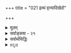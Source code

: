 +++
title = "021 इत्थं वृत्त्यादिखेदो"

+++
<details><summary>मूलम्</summary>

इत्थं वृत्त्यादिखेदो न भवति न च नः कल्पनागौरवं स्याद्वस्त्रे दीर्घैकतन्तुभ्रमणविरचिते वस्त्रधीर्नापि बाध्या ।  
देशाधिक्यं समेतेष्वणुषु न हि ततः स्थूलधीबाधशङ्का संसर्गादेर्विशेषादवयविपरिषद्राशिवन्यादिवादः ॥ २१ ॥
</details>

<details><summary>सर्वाङ्कषा - २१</summary>

[[1]]

अवयवातिरिक्तावयव्यनङ्गीकारे लाघवातिशयं प्रदर्शयतिइत्थमित्यादिना । इत्थं - एवं अतिरिक्ता - वयव्यनङ्गीकारात्, वृत्त्यादिखेदः - बौद्धैरभिहितः वृत्तिविकल्पप्रयुक्तः क्लेशः न भवति एतत्सिद्धान्ते । बौद्धाः खलु सङ्घातवादिनः । परमाणुसङ्घात एव अवयवीत्युच्यते, यथा वृक्षसङ्घातो वनमित्युच्यते । अतिरिक्तावयविवादम् एवं दूषयन्ति - कपालद्वयजन्यः घटः अतिरिक्त इति खलूच्यते । स घटः कपालद्वये प्रत्येकं वर्तते, उत मिलितयोरेव ? प्रथमकल्पे, प्रत्येकं कार्त्स्न्येन वर्तते, उत एकदेशतः ? कार्त्स्न्येन वर्तते इति पक्षे, एककपालेऽपि घटप्रतीतिः स्यात्, कार्त्स्न्येन वर्तमानत्वात् । प्रत्येकं एकदेशत एव वर्तते, अतः प्रत्येकं न घटप्रतीतिरिति चेत्, तर्हि घटरूपोऽवयव्यपि पुनः सावयवः स्यात् । अवयवैर्जातोऽवयवी अखण्ड एक इति खलु भवत्सिद्धान्तः । प्रत्येकं न वर्तते, किन्तु कपालयोर्मिलितयोरेव वर्तत इति द्वितीयकल्पोऽपि न युक्तः; प्रत्येकमसत्त्वे, मिलितयोरपि सत्त्वस्यासंभवात् । अतः अतिरिक्तावयव्यङ्गीकारे वृत्तिविकल्पो दुर्वारः इति । अयमाक्षेपः सिद्धान्ते न लगति ॥ 

‘वृत्त्यादि' इत्यादिपदेन उत्पत्तेः परिग्रहः । सहस्रतन्तुकपटोत्पत्तिस्थले, आरंभे द्वित्रतन्तूनां संयोगे जाते तदनुगुणः अल्पः पट उत्पद्यते, न वा? यदि उत्पद्यते, तदा तदनन्तरं अल्पपटतन्तुसंयोग एव महापट प्रति कारणं वक्तव्यम्, न तु तन्तुद्वयसंयोगः । उत्तरतन्तुसंयोगकाले पूर्वस्य अल्पपटस्य नाशात् तन्तुद्वयसंयोग एव तदानीं भवतीति यदि, तर्हि प्रतितन्तुसंयोगं नूतनाल्पपटोत्पत्तिः, पूर्वतनाल्पपटनाशः पटान्तरोत्पत्तिश्चेति कल्पनीयं स्यात् । तथा च गौरवमनन्तम् । यदि नोत्पद्यते इति द्वितीयः कल्पः, तदा असमवायिकारणे 



[[46]]


तन्तुद्वयसंयोगे जातेऽपि पटः कुतो नोत्पद्यत इत्यत्र हेतुर्वक्तव्यः । न चान्तिमतन्तुसंयोगे जाते, तदैवावयवपूर्त्या पटः उत्पद्यते, न तु पूर्वमिति वाच्यम्; एवं तर्हि अन्तिमतन्तुसंयोगात्पूर्वं परिदृश्यमानस्य नाम किम्? 'पट' इत्येव किल सर्वे वदन्ति, न तु 'तन्तव इमे' इति । अतः द्वितीयोऽपि न साधीयान् ॥ 

एवं संबन्धानुपपत्तिरपि । अवयवावयविनोरत्यन्तं भेदे हि तयोः संबन्धः कः ? न तावत्संयोगः; अपसिद्धान्तात्, अदर्शनाच्च । नापि समवायः, असिद्धेः, 'द्रव्ययोस्संयोगः', इति नियमभङ्गश्च । अवयवावयविभावरहितयोर्द्रव्ययोरेव संयोग इति कल्पने च गौरवम् । अतस्तयोर्भेद संबन्धो दुरुपपादः । असंबन्धे द्वयं प्रत्येकमुपलभ्येत । 'अवयवी' इति मतुबर्थप्रत्ययोऽपि न स्यात्, तस्य संबन्धार्थकत्वात् । एवञ्च वृत्त्यादिक्केशः अतिरिक्तावयविवादे दुष्परिहरः । अत एव **नः** = अस्माकं अतिरिक्तावयव्यनङ्गीकारात् कल्पनागौरवं **च** = पूर्वोक्तरीत्या कल्पनाप्रयुक्तगौरवमपि न भवति ॥ 

अपि च, **दीर्घेकतन्तुभ्रमणविरचिते** = दीर्घस्य एकस्यैव तन्तोः भ्रमणेन पुनः पुनः परिवर्तनेन विरचिते वस्त्रे **वस्त्रधीः** = 'इदं वस्त्रम्' इत्यनुभवोऽपि न **बाध्या** = बाधार्हा न भवति । एकस्यापि तन्तोः पटरूपेण परिणामात् न बाधः । अतिरिक्तावयविवादे तु तन्तुद्वयसंयोगरूपासमवायिकारणाभावात् न पटोत्पत्तिसंभव इति पटबुद्धिः बाधिता भवेत् । ननु सिद्धान्ते वा कथमत्र निर्वाह : ? अतिरिक्तावयव्यभावेऽपि विलक्षणसंयोगविशिष्टानामवयवानां पटपदार्थत्वेन, प्रकृते अवयवद्वयसंयोगाभावात् । न चैकस्यैव तन्तोः परिवर्तनदशायां तादृशविलक्षणसंयोगजननात् नानुपपत्तिरिति वाच्यम्, अस्य समाधानस्य नैयायिकमतेऽप्यनपायादिति चेत्,; सत्यम् । एतादृशदूषणानामुक्तिदूषणमात्ररूपत्वेन न वस्तुनिष्ठत्वमिति, शिष्यबुद्धिवैशद्यार्थत्वं ज्ञेयम् ॥ 

ननु अवयवापेक्षया अवयवी महान् भवेदेव, अवयवास्तु तदपेक्षया अल्पा एव । महत्त्वं नामाधिकदेशव्याप्तिः । अतश्च महत्त्वाश्रयोऽवयवी अल्पत्वाश्रयावयवेभ्यो भिन्न एव स्यात् । एवञ्च परिमाणाधिक्ये उभयोः कथमभेदः ? इत्यत्राह - देशेत्यादि । अवयवानां प्रत्येकमल्पत्वेऽपि **समेतेषु** = एकत्र संहतेषु अणुषु **देशाधिक्यम्** = परिमाणाधिक्यकार्यम् अधिकदेशव्याप्तिरूपं युज्यत एव । अल्पो नाम न्यूनदेशं व्याप्य वर्तमानः । महान् नाम तदपेक्षया अधिकं देशं व्याप्य वर्तमानः । तच्चावयविनि अवयवसमुदायरूपे सत्यपि समुदायेनाधिकदेशव्याप्त्या राश्यादाविव युज्यत एव । **ततः** = तत एवावयविनि स्थूलधीबाधशङ्का न **हि** = अवयविनि महत्परिमाणवत्त्वबुद्धेः बाधशङ्का न भवत्येव, अल्पो धान्यराशिः, महान् धान्यराशिरितिवत् । 

> ननु यद्यवयवसमुदाय एवावयवी,  
तदा तन्तुराशिष्व् अपि पटबुद्धिः स्यात् ।  
मृत्पिण्डेऽपि अवयवबहुत्व-सत्त्वात् घटबुद्धिः स्याद् 

इत्यत्राह - संसर्गादेरित्यादि ।  

1.  

[[47]]


यथाकथञ्चित्  
तन्तुसंयोगः न पटव्यवहारहेतुः,  
किन्तु पटोत्पत्तिहेतुभूतः विलक्षणः तन्तुसंयोग एव ।  
तन्तुराशिषु परस्परं तन्तूनां संयोगे सत्यपि न हि पटः 
उत्पद्यते,  
किन्तु ओतप्रोततया विलक्षणतन्तुसंयोगे सत्येव ।  
इदं तु वैशेषिकानामपि समानम् ।  
स एव विलक्षणस्संयोगः पटव्यवहारहेतुः ।  
केवलतन्त्वपेक्षया विलक्षणसंयोगादिविशिष्टाः तन्तवः = अवस्थाविशेषमापन्नाः तन्तव एव  
पट इत्युच्यन्ते ।  
अतः **संसर्गादेः विशेषात्** = वैशेषिकमते असमवायिकारणतया अभिमतात् विलक्षणात् अवयवसंयोगविशेषाद् एव  
**अवयविपरिषद्राशिवन्यादिवादः** = दृष्टान्तदान्तिकयोस्समुच्चित्य कथनम् । अवयवी दार्ष्टन्तिकः, इतरे दृष्टान्ताः । **परिषत्** = सभा, राशिः, **वन्या** = वनसमूहः, आदिपदेन मालादि-ग्रहणम् ।  
एषु अतिरिक्तः अवयवी तैर् अपि नाङ्गीक्रियते ।  
संयोगविशेषविशिष्टानि कुसुमान्येव माला ।  
एवमेव घटपटादावपि कुतो न स्यात् । तथा च पूर्वं तादृशविलक्षणसंयोगस्याभावात्, कारकव्यापारेण तादृशविलक्षणसंयोगस्य जननात् न कारकव्यापारवैयर्थ्यम् । अत एवावस्थाभेदोऽपि । कारणावस्थायां हि तादृशविलक्षणसंयोगो न वर्तते; कार्यावस्थायां तु कारकव्यापारैर्जायते । अतः कारणसमुदायमात्रं न कार्यम्, किन्तु संयोगरूपावस्थाविशेषविशिष्टानि उपादानकारणानि कार्यं भवति । अत एव तादृशसंयोगविशिष्टत्वेन कार्यस्यापूर्वत्वमप्युपपद्यते । एतावतैवोपपत्तौ अवयवातिरिक्तोऽवयवी नास्त्येव ॥ 

नन्वेवं सति सुभगाभिक्षुकन्यायावतारः । विलक्षणावयवसंयोगानां पूर्वमसत्त्वात् असत्कार्यवादः कथं खण्ड्यते? अवस्थानां पूर्वमसत्त्वेऽपि तदाश्रयस्य द्रव्यस्य सत्त्वात् सत्कार्यवाद एवेत्युत्तरं तु 'आम्रान् पृष्टः कोविदारानाचष्टे', इतिवत्संवृत्तम् । द्रव्यमादाय यदि सत्कार्यवादः, तर्ह्यवस्थामादायासत्कार्यवादोऽप्यभ्युपेय एवेति चेत्, अवस्थाया नियमेन द्रव्याश्रितत्वात् द्रव्यस्यैव प्राधान्यात् सत्कार्यवाद एव । अवस्थाविशिष्टरूपेण द्रव्यमसदेवेति चेत्, सत्यम् । अत एवोक्तमसकृत्, न वयं सांख्यसंमतसत्कार्यवादिनः, नापि वैशेषिकसंमतासत्कार्यवादिनः, किन्तु मध्यस्थपरिणामवादिन इति ॥ २१ ॥
</details>

<details><summary>सर्वार्थसिद्धिः</summary>

परपक्षे प्रसञ्जितानां दोषाणामभावात् स्वपक्षस्य सम्यक्त्वमाह - इत्थमिति ॥ इत्थम् - अवस्थाभेदमात्रेण निर्वाहे अविभागेनावयवी वर्तते तदैकावयवदर्शनेऽप्यवयव्युपलभ्येत, जातिरिव प्रत्याधारम् । अथ विभज्य, अवयवातिरिक्तांशभेदेनानवस्थापातः । बलवत्प्रमाणोपनीतेऽर्थे संप्रतिपन्नवद्वृत्त्यनुपपत्तिर्विलीयत इति चेन्न; प्रमाणबलस्यात्र निरस्तत्वात् । आदिशब्देनोत्पत्तिनाशानुपपत्तिस्संगृह्यते । तथाहि - पृथुतरपटनिर्माणप्रक्रमे द्वितन्तुकादिपटपङ्क्तिरुत्पद्यते न वा? न चेत्, बुद्धिशब्दान्तरादिरवस्थाभेदादेवेति सिद्धं स्यात् । उत्पद्यते चेत् त्रितन्तुकाद्यारम्भदशायां पूर्वपूर्वं तिष्ठति न वा? पूर्वत्र तदनारम्भः, आरब्धकार्यैस्तदानीमवयव्यन्तरानारम्भात् । न च द्वितन्तुकादिस्तन्त्वन्तरसहितस्त्रितन्तुकाद्यारम्भक इति युक्तम् । इह तन्तुषु पट इत्यादिस्वाभिमतव्यवहारविरोधात् ।  
पूर्वसिद्धपटैस्सार्धं तन्तुभिः पटसंभवे । पटपङ्क्तिस्समीक्ष्येत क्रमादाधिक्यशालिनी ॥  
प्राक्सिद्धानां पटादीनामुत्तरोत्तरजन्मनि । अहेतुको विनाशश्च स्थिरपक्षे न युज्यते ॥  
न चेदुपलम्भविरुद्धनाशसन्ततिकल्पनाप्रसङ्गः । एवमेकद्वित्र्यादितन्त्वपकर्षणादशायामपि खण्डपरम्परोत्पत्तिनाशपरम्पराकॢप्तिः क्लिष्टतरा । लाघवशालिनि सङ्घातमात्रपक्षे राशिन्यायान्नासौ दोषः । ननु गौरवभयादवयविपरिहारे सौगतवत्स्वरूपविशेषमालम्ब्य तन्त्वादीनां संयोगोऽपि त्यज्यतामित्यत्राह - न चेति । अत्र हि परैरप्यसमवायिकारणतयाऽभिमता दृष्टा च संयुक्तावस्था स्वीकृतेति नास्माकमिह काचित्कल्पना । कुतस्तद्गौरवं संभवेदिति भावः । स्वलक्षणसमुदायवादिनाऽपि नैरन्तर्यरूपोऽतिशयः कश्चिदिष्यते; अन्यथा दूरस्थवदेकताभ्रान्तिः पुञ्जबुद्धिर्वा न स्यात् । त्वमपि विभूनामणूनां च नित्यानामपि हेतुभेदैरवस्थान्तरापत्तिमङ्गीकरोषि ; सर्वद्रव्यस्वरूपनित्यत्वं तदवस्थाभेदं च वदतामपि तथा किं न स्यात्? संयुक्तावस्थाऽपि हि परिणामः । कथं तर्हि नित्यानित्यविभागः? इत्थम् - द्रव्यतदवस्थयोस्तथाभावादेव, द्रव्यविवक्षायां त्ववस्थाविशिष्टवेषेणानित्यत्वव्यवहार इति । ननु तन्तव एव व्यतिषङ्गविशेषविशिष्टाः पट इति भवतां राद्धान्तः "पटवच्चेति सूत्रे दर्शितः । तथा सति दीर्घैकतन्तुपरिवर्तनविशेषनिष्पादितेऽवयविनि कथं पटबुद्धिः स्यात्? अनेकतन्तुसङ्घातासिद्धेरित्यत्राह - वस्त्र इति । नहि वयं तन्तुगतमेकत्वं द्वित्वबहुत्वादिकं वा पटधीनिबन्धनं नियच्छामः; यथादृष्टि सर्वसंभवात् । त्वं तु स्वपक्षदोषमस्मत्पक्षस्थं मन्यसे । प्रदर्शितं हि पत्रे ताटङ्कनिष्पत्तावेकस्यावयवस्यानारम्भकत्वम् ; अतस्तवैव तत्र पटधीबाधः । एकस्यारम्भकत्वेऽतिप्रसङ्गोऽपि तवैव । स्यादेतत्, अवयविनमनभ्युपगच्छतामन्ततः पर्वतादयोऽपि परमाणव एव संहताः स्युः । ते न प्रत्यक्षाः ; अतः "सर्वाग्रहणमवयव्यसिद्धेरित्यक्षपादोक्तमनतिक्रमणीयं स्यात्, स्थूलद्रव्याभावे चाणुसंहतौ स्थूलत्वाध्यासोऽपि न सिध्येदिति ; तत्राह - देशाधिक्यमिति । अयं भावः - स्थूलधीरित्यवयविधीर्वा? परिणामविशेषधीर्वा? प्रत्यक्षयोग्यत्वधीर्वा? प्रत्येकदेशादधिकदेशत्वधीर्वा? नाद्यः, तदभावप्रसक्तेरिष्टप्रसङ्गात् । न द्वितीयः, संहतैरेवावयविवत्परिणामान्तरस्य सृष्ट्युपपत्तेः । अणुष्वेव कथं विरुद्धं स्थूलत्वं स्यादिति चेदेकत्वाद्याश्रयेष्वेव कथं द्वित्वादिकमिच्छसि? अपेक्षाबुद्धिसंगृहीतान्यानुबन्धसामर्थ्यादिति चेद्बुद्ध्यनपेक्षसंभेदसामर्थ्यादेव परिमाणान्तरमपि पश्यन्तु भवन्तः । न तृतीयः, एकैकस्याप्रत्यक्षत्वेऽपि समुदायवशाद्दृश्यत्वोपपत्तेः । यथैकैकस्य दवीयसः केशहिमादेरदर्शनेऽपि संहतानां दृश्यत्वम्; एकैकस्याप्यासत्तौ दर्शनाद्योग्यत्वमस्तीति चेदणूनामपि त्रसरेणुमात्ररूपाणां सामग्रीसंभवे तथैव स्यात् । न चतुर्थः, माषादिराशिषु सहतिभेदैर्देशतारतम्यदृष्टेः । ननु तत्तत्परिमाणावयविद्रव्याभावे तत्प्रयुक्तदेशन्यूनाधिकत्वं दुर्निरूपं स्यात् । मैवम् ; न ह्यवयविनिरूपणेनैव देशाधिक्यादिनिरूपणम्, सुरभित्वगन्धत्वादेरिव संबन्धिन्यूनाधिकभावेनापि तदुपपत्तेः । द्रव्येषु नैवमिति चेत् न, द्व्यणुकोत्पत्तेः पूर्वक्षणे संयुक्ताणुद्वयस्य प्रत्येकदेशादधिकदेशत्वावश्यंभावात् । अन्यथा सर्वपरमाणूनां समानदेशत्वे प्रागुक्तदोषप्रसङ्गात् । द्व्यणुकान्तरपरिच्छिन्नस्स देश इति चेन्न ; सहवृत्त्ययोगात्, अन्यथा परिच्छेदासिद्धेः । समवायिनस्संयोगिनो वा देशस्याभावे कथं तत्र देशाधिक्यमिति चेन्न ; आकाशाद्यंशभेदेन तदुपपत्तेः । कथं निरवयवस्यांशभेद इति चेदात्मानं पृच्छ । कर्णशष्कुल्याद्युपाधिपरिच्छित्त्या नभसि नानाश्रोत्राणि कल्पयसि । भेर्यादिशव्देषु श्रूयमाणे तरङ्गवृत्त्या तत्तदनन्तरदेशेषु शब्दोत्पत्तिं साधयसि । वेणुरन्ध्रादिविशेषभागाश्च प्रसिद्धाः । आकाशादेरप्रत्यक्षत्वात्तदंशतारतम्यं दुर्ग्रहमिति चेन्न ; प्रत्यक्षाकाशवादिनं प्रति हेत्वसिद्धेः । त्वयाऽपि मापादवयविनो महीधरस्याधिकदेशत्वं गृह्यते । आलोकमण्डलांशभेदैस्तत्र देशाधिक्यमिति चेन्न ; आलोकस्यापि नभसि न्यूनाधिकदेशवृत्तित्वदृष्टेः । परिमाणाधिक्यमात्रमेव पर्वतादिषु गृह्यत इति चेदगृह्यमाणमपि देशाधिक्यं तत्रास्ति न वा? अस्ति चेत्सङ्घातेऽपि कश्चोद्यावकाशः? न चेत्तत्तद्देशेषु चक्षुःप्रसरादिनिरोधकत्वं न स्यात् । अन्यथाऽल्पदेशवर्तिनः सर्वत्र निरोधकत्वप्रसङ्गात् । अतः परस्परानाक्रान्तदेशावष्टम्भेन संहन्यमानेषु त्रसरेणुषु सुग्रहमेव देशाधिक्यम्, देशस्त्वालोकाकाशादिर्यः कश्चिद्यथायोग्यमस्तु । अत एव प्रधानाभावादणुषु स्थौल्यारोपोऽपि न स्यादिति चोद्यमपि निस्तीर्णम् । तथाऽपि यदि संसृष्टास्तन्तव एव पटस्ततस्तन्तुराशिमात्रेऽपि पटधीः स्यादित्यत्राह - संसर्गादेरिति । न हि त्वयाऽपि तन्तुसंसर्गमात्रं पटस्यासमवायिकारणमिष्यते ; तथा सति कुविन्दादिव्यापारनैरपेक्ष्यप्रसङ्गात् । अतो यादृशात्संसर्गविशेपादवयवी तवोत्पद्यते तादृशसंसर्गविशिष्टास्तन्तवः पट इति क्वातिप्रसङ्गः? आदिशब्देन संसर्गिद्रव्याणि देशकालौ च गृह्यन्ते । द्वितीयेन त्वादिशब्देन यूथपङ्क्तिमण्डलसेनाव्यूहपूर्णचतुरश्रादिसंग्रहः । परिषदाद्युपादानं दृष्टान्तार्थम् । मत्वर्थीयमपि शूरवती सेनेतिवत् प्रत्येकसमुदायभेदविवक्षया स्यादिति ।  
भिन्नानामेव संश्लेषे संघातैक्यानुसारतः । संयुक्तौ द्वाविति प्रख्या राशिद्वित्वनयाद्भवेत् ॥  
महत्त्वैकत्वयुक्तत्वप्रभृतेरपि राशिवत् । संयुक्तद्रव्यनिष्ठत्वान्न संयोगं प्रसञ्जनम् ॥  
घनत्वश्यामतादीनां वनैकाधिकरण्यतः । न स्याद्वृक्षबहुत्वादेर्घनत्वाद्यैर्विशेषणम् ॥  
तन्तवः सितरक्ताद्याः पटचित्रानुयायिनः । अवयव्यनपेक्षत्वं चूर्णसंहतिचित्रवत् ॥  
रूपादीनामचित्रेऽपि वदन् वैषम्यदर्शनम् । अपह्नुवीत वैयात्यात्खपुष्पादेरदर्शनम् ॥  
या चासौ धारणाकृष्ट्योरुपपत्तिरसूत्र्यत । तादृग्भूतावयव्यर्थे संघाते सा भविष्यति ॥  
गाढावयवसंश्लेषरहितेऽवयविन्यपि । धारणाकर्षणे न स्तस्तथा चाभ्युपगच्छसि ॥  
धारणाकर्षणे चात्र धृताकृष्टानुबन्धतः । दृढावयवसंश्लेषसहितेऽवयविन्यपि ॥  
अंशान्तरेषु तेऽस्माकं सिद्धे जतुगृहीतवत् । तृणोपलादिजतुसंगृहीतं यदुदाहृतम् ॥  
तत्राप्यवयवी नेष्टः कश्चिज्जतुतृणादिषु । पाशाद्यैरपि पश्वादेर्धारणाकर्षणे क्षमे ॥  
किं तत्र पशुपाशादिष्ववयव्यभ्युपेयते । संग्रहप्रभवं चात्र धारणाद्यनुभाष्य तु ॥  
पक्षिलस्तन्मतस्थो वा नोत्तरं सम्यगब्रवीत् । आरब्धकार्यैरारम्भो मिथस्सप्रतिघत्वतः ॥  
न्यायवार्तिकटीकादौ क्षिप्तस्संमतिरत्र नः । प्रत्यक्षातीन्द्रियोपात्ते प्रत्यक्षत्वं च दुर्भणम् ॥  
चाक्षुषाचाक्षुषद्रव्यसंयोगे चाक्षुषत्ववत् । मुधा चोदाहृतं कैश्चिद्धिमवत्परमाणुकम् ॥  
टीकाकारस्तु तत्राह सूक्ष्मद्रव्योपलक्षणम् । विशेषानुपलम्भेऽपि राश्येकत्वमतिर्यथा ॥  
वृक्षादिष्वपि तद्वत्साद्यथादृष्टि व्यवस्थितेः । एकदेशे समस्ते च वृक्षलक्षणसंभवे ॥  
वृक्षधीरुपपद्येत संग्रहाच्चापृथङ्मतिः । "सर्वाग्रहणमवयव्यसिद्धेरिति सूत्रयन्" ॥  
प्रत्यक्षव्यतिरिक्तान्तकॢप्तिदौस्थ्यपराहतः । "सेनावनवदित्यादावप्रत्यक्षाणुसूत्रणम्" ॥  
त्रसरेण्ववधिस्थाणुस्थापकेषु न शोभते ॥२१॥
</details>


<details><summary>ಕನ್ನಡ</summary>

अवस्थाभेद मात्रवे हॊरतु अवयवक्किन्तलू अवयवि बेरॆयिल्ल, ऎम्ब ई सिद्दान्तद वैशिष्ट्यवन्नु हेळुत्तारॆ. इत्थं वृत्यादिखेदः नः न भवति-हीगॆ हेळुवुदरिन्द अवयविय इरुविकॆजडद्रव्य सर 


27 

मुन्तादवुगळल्लि बरुव केश नमगॆ बरुवुदिल्ल. कल्पनागौरवं च न भवति-कल्पनॆ माडबेकागुव प्रयुक्त गौरववू सह आगुवुदिल्ल. 

अवयवक्किन्तलू अवयवि अतिरिक्तवादरॆ आ अवयवि, अवयवळल्लि प्रतियॊन्दरल्लियू इरुवुदॆ, अथवा ऒट्टु अवयवगळ समुदाय दल्लिरुवुदॆ ? दॊदलनॆय पक्षदल्लि प्रतियॊन्दु दारदल्लि पूर्णपटवन्नु नावु नोडबेकागुत्तदॆ. प्रत्येक दारगळल्लि पट, पूर्णवागिरुवुदिल्ल, स्वल्प मात्र इरुत्तदॆ ऎन्दरॆ, पट ऒन्दु अखण्डवस्तुवल्ल ऎन्दागुत्तदॆ. 

ऎरडनय पक्षदल्लि. प्रत्येकदल्लि इल्लदिरुवुदु ऒट्टु समुदायदल्लि मात्र ऎल्लिन्द बरलु साध्य ? इत्यादि दोषगळागलि, इदर परिहारक्कागि विचित्र कल्पनॆगळागलि इल्लदिरुव प्रयुक्त सिद्धान्तदल्लि निरूपणॆय सौलभ्य विरुत्तदॆ. हागॆये-दीर्घ कतस्तुभ्रमणविरचिते वस्त्रधीः नासि बाध्या उद्दवाद ऒन्दे दारदिन्द तयाराद विचित्र बट्टॆयल्लि बट्टॆ ऎम्ब अनुभव बरलु तडॆयागुवुदिल्ल. अल्लि अवयवद्वयसंयोगादिगळिगॆ अवकाशविल्लदिरुवुदरिन्द, वैशेषिक मतदल्लि इदु साध्यविल्ल. 

दारगळिगिन्तलू बट्टॆ बेरॆयल्लवॆन्दादरॆ, हत्तिगिन्तलू दार बेरॆयल्ल. इत्यादि क्रमदिन्द परमाणुगळिगिन्तलू जगत्तिनल्लि बेरॆ यावुदू इल्लवॆन्नबेकागुत्तदॆ. परमाणुगळन्तु अतिसूक्ष्म, बट्टॆ मुन्तादवुगळु अतिस्तूल. इदॆल्ल हेगॆ सरिहोगुवुदु ? ऎम्ब शङ्कॆ यन्नु परिहरिसुत्तारॆ समेतेषु अणुवु देशाधिक्यं प्रत्येक सूक्ष्मवागिद्दरू ऒट्टुगूडिद अणुगळल्लि हॆच्चु जागवन्नु तुम्बिकॊळ्ळु वन्तह परिमाणद आधिक्य बरुत्तदॆ. ततः स्कूलधीबाधशङ्का न हि आ कारणदिन्द परमाणुगिन्तलू दॊड्डदु ऎम्ब अनुभवक्कॆ तडॆयागुत्तदॆ ऎम्ब शङ्कॆयु बरुवुदे इल्ल. 

इदक्कॆ दृष्टान्त संसर्गादेः विशेषात् अवयवि, परिषत् राशिवन्यादिवादः ऒन्दु रीति ऒट्टुगूडुवुदरिन्द अवयवक्किन्तलू अतिरिक्तवाद अवयवि, प्रत्येक मनुष्यनिगिन्तलू बेरॆयाद सभॆ, प्रत्येक धान्यक्किन्तलू अतिरिक्तवाद राशि, प्रत्येक मरक्किन्तलू बेरॆयाद वन 

 \- 

28 

इत्यादि व्यवहारगळॆल्लवू सरिहोगुत्तदॆ. सभॆ, राशि, वन मुन्ताद कडॆगळल्लि वैशेषिकरू सह अतिरिक्त पदार्थवन्नु ऒप्पुवुदिल्ल. आदरू हॆसरु व्यवहार मुन्ताद वैलक्षण्यवन्नु ऒप्पुत्तारॆ. अदे न्याय दार बट्टॆ मुन्तादवुगळल्लू समान. ॥21 ॥ 

</details>
